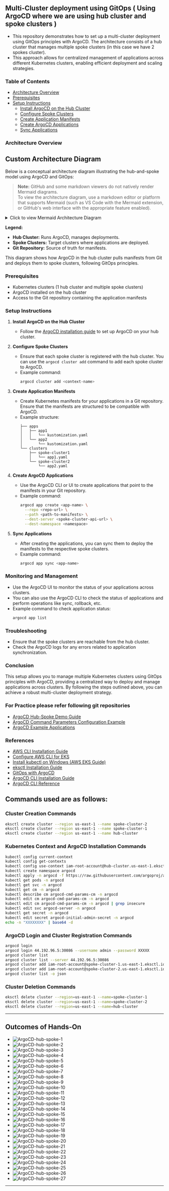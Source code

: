 ## Multi-Cluster deployment using GitOps ( Using ArgoCD where we are using hub cluster and spoke clusters )
- This repository demonstrates how to set up a multi-cluster deployment using GitOps principles with ArgoCD. The architecture consists of a hub cluster that manages multiple spoke clusters (in this case we have 2 spokes cluster).
- This approach allows for centralized management of applications across different Kubernetes clusters, enabling efficient deployment and scaling strategies.

### Table of Contents
- [Architecture Overview](#architecture-overview)
- [Prerequisites](#prerequisites)
- [Setup Instructions](#setup-instructions)
  - [Install ArgoCD on the Hub Cluster](#install-argocd-on-the-hub-cluster)
  - [Configure Spoke Clusters](#configure-spoke-clusters)
  - [Create Application Manifests](#create-application-manifests)
  - [Create ArgoCD Applications](#create-argocd-applications)
  - [Sync Applications](#sync-applications)

### Architecture Overview

## Custom Architecture Diagram

Below is a conceptual architecture diagram illustrating the hub-and-spoke model using ArgoCD and GitOps:

> **Note:** GitHub and some markdown viewers do not natively render Mermaid diagrams.  
> To view the architecture diagram, use a markdown editor or platform that supports Mermaid (such as VS Code with the Mermaid extension, or GitHub's web interface with the appropriate feature enabled).

<details>
<summary>Click to view Mermaid Architecture Diagram</summary>

```mermaid
flowchart TD
    subgraph Hub Cluster
        A[ArgoCD Server]
    end

    subgraph Spoke Cluster 1
        B[Kubernetes API<br>+ Applications]
    end

    subgraph Spoke Cluster 2
        C[Kubernetes API<br>+ Applications]
    end

    D[Git Repository<br>(App Manifests)]

    D -- "GitOps Sync" --> A
    A -- "App Deploy/Sync" --> B
    A -- "App Deploy/Sync" --> C

    style A fill:#f9f,stroke:#333,stroke-width:2px
    style B fill:#bbf,stroke:#333,stroke-width:2px
    style C fill:#bbf,stroke:#333,stroke-width:2px
    style D fill:#cfc,stroke:#333,stroke-width:2px
```

</details>

**Legend:**
- **Hub Cluster:** Runs ArgoCD, manages deployments.
- **Spoke Clusters:** Target clusters where applications are deployed.
- **Git Repository:** Source of truth for manifests.

This diagram shows how ArgoCD in the hub cluster pulls manifests from Git and deploys them to spoke clusters, following GitOps principles.


### Prerequisites
- Kubernetes clusters (1 hub cluster and multiple spoke clusters)
- ArgoCD installed on the hub cluster
- Access to the Git repository containing the application manifests
### Setup Instructions

1. **Install ArgoCD on the Hub Cluster**
   - Follow the [ArgoCD installation guide](https://argo-cd.readthedocs.io/en/stable/getting_started/) to set up ArgoCD on your hub cluster. 

2. **Configure Spoke Clusters**
    - Ensure that each spoke cluster is registered with the hub cluster. You can use the `argocd cluster add` command to add each spoke cluster to ArgoCD.
    - Example command:
      ```bash
      argocd cluster add <context-name>
      ```
3. **Create Application Manifests**
   - Create Kubernetes manifests for your applications in a Git repository. Ensure that the manifests are structured to be compatible with ArgoCD.
   - Example structure:
     ```
     ├── apps
     │   ├── app1
     │   │   └── kustomization.yaml
     │   └── app2
     │       └── kustomization.yaml
     └── clusters
         ├── spoke-cluster1
         │   └── app1.yaml
         └── spoke-cluster2
             └── app2.yaml
     ```    
4. **Create ArgoCD Applications**
   - Use the ArgoCD CLI or UI to create applications that point to the manifests in your Git repository.
   - Example command:
     ```bash
     argocd app create <app-name> \
       --repo <repo-url> \
       --path <path-to-manifests> \
       --dest-server <spoke-cluster-api-url> \
       --dest-namespace <namespace>
     ```
5. **Sync Applications**
    - After creating the applications, you can sync them to deploy the manifests to the respective spoke clusters.
    - Example command:
      ```bash
      argocd app sync <app-name>
      ```
### Monitoring and Management
- Use the ArgoCD UI to monitor the status of your applications across clusters.
- You can also use the ArgoCD CLI to check the status of applications and perform operations like sync, rollback, etc. 
- Example command to check application status:
  ```bash
  argocd app list
  ```

### Troubleshooting
- Ensure that the spoke clusters are reachable from the hub cluster.
- Check the ArgoCD logs for any errors related to application synchronization.

### Conclusion
This setup allows you to manage multiple Kubernetes clusters using GitOps principles with ArgoCD, providing a centralized way to deploy and manage applications across clusters. By following the steps outlined above, you can achieve a robust multi-cluster deployment strategy.

### For Practice please refer following git repositories
- [ArgoCD Hub-Spoke Demo Guide](https://github.com/iam-veeramalla/argocd-hub-spoke-demo/blob/main/03-argocd-install.md)
- [ArgoCD Command Parameters Configuration Example](https://github.com/argoproj/argo-cd/blob/54f1572d46d8d611018f4854cf2f24a24a3ac088/docs/operator-manual/argocd-cmd-params-cm.yaml#L82)
- [ArgoCD Example Applications](https://github.com/argoproj/argocd-example-apps)

### References
- [AWS CLI Installation Guide](https://docs.aws.amazon.com/cli/latest/userguide/getting-started-install.html)
- [Configure AWS CLI for EKS](https://docs.aws.amazon.com/eks/latest/userguide/install-awscli.html)
- [Install kubectl on Windows (AWS EKS Guide)](https://docs.aws.amazon.com/eks/latest/userguide/install-kubectl.html#windows_kubectl)
- [eksctl Installation Guide](https://eksctl.io/installation/)
- [GitOps with ArgoCD](https://argo-cd.readthedocs.io/en/stable/getting_started/)
- [ArgoCD CLI Installation Guide](https://argo-cd.readthedocs.io/en/stable/cli_installation/)
- [ArgoCD CLI Reference](https://argo-cd.readthedocs.io/en/stable/user-guide/commands/argocd/)

## Commands used are as follows:
### Cluster Creation Commands
```bash
eksctl create cluster --region us-east-1 --name spoke-cluster-2
eksctl create cluster --region us-east-1 --name spoke-cluster-1  
eksctl create cluster --region us-east-1 --name hub-cluster
```
### Kubernetes Context and ArgoCD Installation Commands
```bash
kubectl config current-context
kubectl config get-contexts
kubectl config use-context iam-root-account@hub-cluster.us-east-1.eksctl.io
kubectl create namespace argocd
kubectl apply -n argocd -f https://raw.githubusercontent.com/argoproj/argo-cd/stable/manifests/install.yaml
kubectl get pods -n argocd
kubectl get svc -n argocd
kubectl get cm -n argocd
kubectl describe cm argocd-cmd-params-cm -n argocd
kubectl edit cm argocd-cmd-params-cm -n argocd
kubectl edit cm argocd-cmd-params-cm -n argocd | grep insecure
kubectl edit svc argocd-server -n argocd
kubectl get secret -n argocd
kubectl edit secret argocd-initial-admin-secret -n argocd
echo -n "XXXXXXXX" | base64 -d
```
### ArgoCD Login and Cluster Registration Commands
```bash
argocd login
argocd login 44.192.96.5:30086 --username admin --password XXXXX
argocd cluster list
argocd cluster list --server 44.192.96.5:30086
argocd cluster add iam-root-account@spoke-cluster-1.us-east-1.eksctl.io --server 44.192.96.5:30086
argocd cluster add iam-root-account@spoke-cluster-2.us-east-1.eksctl.io --server 44.192.96.5:30086
argocd cluster list -o json
```
### Cluster Deletion Commands
```bash
eksctl delete cluster --region=us-east-1 --name=spoke-cluster-1
eksctl delete cluster --region=us-east-1 --name=spoke-cluster-2
eksctl delete cluster --region=us-east-1 --name=hub-cluster
```
--- 
## Outcomes of Hands-On

- ![ArgoCD-hub-spoke-1](./Images/ArgoCD-hub-spoke-1.png)
- ![ArgoCD-hub-spoke-2](./Images/ArgoCD-hub-spoke-2.png)
- ![ArgoCD-hub-spoke-3](./Images/ArgoCD-hub-spoke-3.png)
- ![ArgoCD-hub-spoke-4](./Images/ArgoCD-hub-spoke-4.png)
- ![ArgoCD-hub-spoke-5](./Images/ArgoCD-hub-spoke-5.png)
- ![ArgoCD-hub-spoke-6](./Images/ArgoCD-hub-spoke-6.png)
- ![ArgoCD-hub-spoke-7](./Images/ArgoCD-hub-spoke-7.png)
- ![ArgoCD-hub-spoke-8](./Images/ArgoCD-hub-spoke-8.png)
- ![ArgoCD-hub-spoke-9](./Images/ArgoCD-hub-spoke-9.png)
- ![ArgoCD-hub-spoke-10](./Images/ArgoCD-hub-spoke-10.png)
- ![ArgoCD-hub-spoke-11](./Images/ArgoCD-hub-spoke-11.png)
- ![ArgoCD-hub-spoke-12](./Images/ArgoCD-hub-spoke-12.png)
- ![ArgoCD-hub-spoke-13](./Images/ArgoCD-hub-spoke-13.png)
- ![ArgoCD-hub-spoke-14](./Images/ArgoCD-hub-spoke-14.png)
- ![ArgoCD-hub-spoke-15](./Images/ArgoCD-hub-spoke-15.png)
- ![ArgoCD-hub-spoke-16](./Images/ArgoCD-hub-spoke-16.png)
- ![ArgoCD-hub-spoke-17](./Images/ArgoCD-hub-spoke-17.png)
- ![ArgoCD-hub-spoke-18](./Images/ArgoCD-hub-spoke-18.png)
- ![ArgoCD-hub-spoke-19](./Images/ArgoCD-hub-spoke-19.png)
- ![ArgoCD-hub-spoke-20](./Images/ArgoCD-hub-spoke-20.png)
- ![ArgoCD-hub-spoke-21](./Images/ArgoCD-hub-spoke-21.png)
- ![ArgoCD-hub-spoke-22](./Images/ArgoCD-hub-spoke-22.png)
- ![ArgoCD-hub-spoke-23](./Images/ArgoCD-hub-spoke-23.png)
- ![ArgoCD-hub-spoke-24](./Images/ArgoCD-hub-spoke-24.png)
- ![ArgoCD-hub-spoke-25](./Images/ArgoCD-hub-spoke-25.png)
- ![ArgoCD-hub-spoke-26](./Images/ArgoCD-hub-spoke-26.png)
- ![ArgoCD-hub-spoke-27](./Images/ArgoCD-hub-spoke-27.png)

--- 




